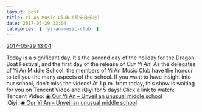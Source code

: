 ```yaml
---
layout: post
title: Yi An Music Club (易安音乐社)
date: 2017-05-29 13:04
categories: [ 'yi-an-music-club' ]
---
```


<div class="weibo-info">
  <a href="http://weibo.com/6094546964/F5l78318W">2017-05-29 13:04</a>
</div>

Today is a significant day. It's the second day of the holiday for the Dragon Boat Festival, and the first day of the release of *Our Yi An*! As the delegates of Yi An Middle School, the members of Yi An Music Club have the honour to tell you the many aspects of the school. If you want to have insight into our school, don't miss the videos! At 1 p.m. from today, this show is waiting for you on Tencent Video and iQiyi for 5 days! Click a link to watch:  
Tencent Video: [◉ Our Yi An – Unveil an unusual middle school](https://v.qq.com/x/cover/u3iaqazll0oienm/w050805j1y1.html)  
iQiyi: [◉ Our Yi An – Unveil an unusual middle school](http://www.iqiyi.com/v_19rr726ijw.html)
